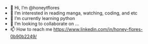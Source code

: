 - 👋 Hi, I’m @honeytflores
- 👀 I’m interested in reading manga, watching,  coding, and etc
- 🌱 I’m currently learning python
- 💞️ I’m looking to collaborate on ...
- 📫 How to reach me https://www.linkedin.com/in/honey-flores-0b90b2249/

<!---
honeytflores/honeytflores is a ✨ special ✨ repository because its `README.md` (this file) appears on your GitHub profile.
You can click the Preview link to take a look at your changes.
--->
